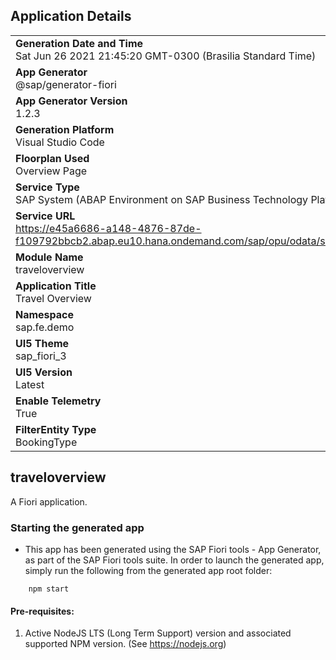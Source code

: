 ## Application Details
|               |
| ------------- |
|**Generation Date and Time**<br>Sat Jun 26 2021 21:45:20 GMT-0300 (Brasilia Standard Time)|
|**App Generator**<br>@sap/generator-fiori|
|**App Generator Version**<br>1.2.3|
|**Generation Platform**<br>Visual Studio Code|
|**Floorplan Used**<br>Overview Page|
|**Service Type**<br>SAP System (ABAP Environment on SAP Business Technology Platform)|
|**Service URL**<br>https://e45a6686-a148-4876-87de-f109792bbcb2.abap.eu10.hana.ondemand.com/sap/opu/odata/sap/ZUI_FE_BOOKING_000001_O2/
|**Module Name**<br>traveloverview|
|**Application Title**<br>Travel Overview|
|**Namespace**<br>sap.fe.demo|
|**UI5 Theme**<br>sap_fiori_3|
|**UI5 Version**<br>Latest|
|**Enable Telemetry**<br>True|
|**FilterEntity Type**<br>BookingType|

## traveloverview

A Fiori application.

### Starting the generated app

-   This app has been generated using the SAP Fiori tools - App Generator, as part of the SAP Fiori tools suite.  In order to launch the generated app, simply run the following from the generated app root folder:

```
    npm start
```

#### Pre-requisites:

1. Active NodeJS LTS (Long Term Support) version and associated supported NPM version.  (See https://nodejs.org)


